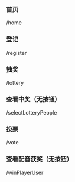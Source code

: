 ### 首页
/home
### 登记
/register
### 抽奖
/lottery

### 查看中奖（无按钮）

/selectLotteryPeople
### 投票
/vote
### 查看配音获奖（无按钮）
/winPlayerUser
